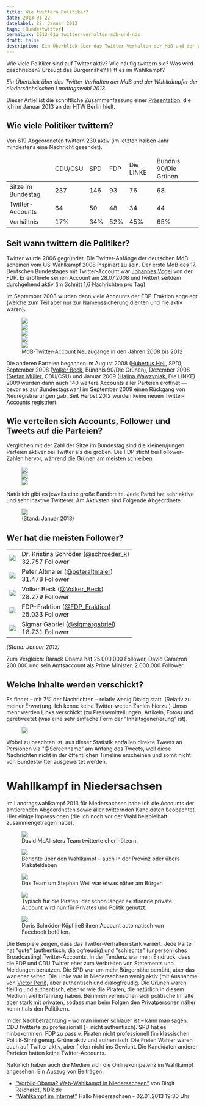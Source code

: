 ```yaml
---
title: Wie twittern Politiker?
date: 2013-01-22
datelabel: 22. Januar 2013
tags: [Bundestwitter]
permalink: 2013-01a_twitter-verhalten-mdb-und-nds
draft: false
description: Ein Überblick über das Twitter-Verhalten der MdB und der Wahlkämpfer der niedersächsischen Landtagswahl 2013
---
```


<p>Wie viele Politiker sind auf Twitter aktiv? Wie häufig twittern sie? Was wird geschrieben? Erzeugt das Bürgernähe? Hilft es im Wahlkampf?</p><p><em>Ein Überblick über das Twitter-Verhalten der MdB und der Wahlkämpfer der niedersächsischen Landtagswahl 2013.</em></p>

<p>Dieser Artiel ist die schriftliche Zusammenfassung einer <a href="images/2013/01/bundestwitter-mdb-verhalten/praesentation_for-public.pdf">Präsentation</a>, die ich im Januar 2013 an der HTW Berlin hielt.</p>

<h2>Wie viele Politiker twittern?</h2>
<p>Von 619 Abgeordneten twittern 230 aktiv (im letzten halben Jahr mindestens eine Nachricht gesendet).</p>
<table>
<thead>
	<tr>
		<td></td>
		<td>CDU/CSU</td>
		<td>SPD</td>
		<td>FDP</td>
		<td>Die LINKE</td>
		<td>Bündnis 90/Die Grünen</td>
	</tr>
</thead>
<tbody>
	<tr>
		<td>Sitze im Bundestag</td>
		<td>237</td>
		<td>146</td>
		<td>93</td>
		<td>76</td>
		<td>68</td>
	</tr>
	<tr>
		<td>Twitter-Accounts</td>
		<td>64</td>
		<td>50</td>
		<td>48</td>
		<td>34</td>
		<td>44</td>
	</tr>
	<tr>
		<td>Verhältnis</td>
		<td>17%</td>
		<td>34%</td>
		<td>52%</td>
		<td>45%</td>
		<td>65%</td>
	</tr>
</tbody>
</table>

<h2>Seit wann twittern die Politiker?</h2>
<p>Twitter wurde 2006 gegründet. Die Twitter-Anfänge der deutschen MdB scheinen vom US-Wahlkampf 2008 inspiriert zu sein. Der erste MdB des 17. Deutschen Bundestages mit Twitter-Account war <a href="http://www.bundestwitter.de/mdb/johannesvogel/">Johannes Vogel</a> von der FDP. Er eröffnete seinen Account am 28.07.2008 und twittert seitdem durchgehend aktiv (im Schnitt 1,6 Nachrichten pro Tag).</p>
<p>Im September 2008 wurden dann viele Accounts der FDP-Fraktion angelegt (welche zum Teil aber nur zur Namenssicherung dienten und nie aktiv waren).</p>
<figure>
<img src="images/2013/01/bundestwitter-mdb-verhalten/neue-accounts-2008.png"><br />
<img src="images/2013/01/bundestwitter-mdb-verhalten/neue-accounts-2009.png"><br />
<img src="images/2013/01/bundestwitter-mdb-verhalten/neue-accounts-2010.png"><br />
<img src="images/2013/01/bundestwitter-mdb-verhalten/neue-accounts-2011.png"><br />
<img src="images/2013/01/bundestwitter-mdb-verhalten/neue-accounts-2012.png"><br />
<figcaption>MdB-Twitter-Account Neuzugänge in den Jahren 2008 bis 2012</figcaption>
</figure>
<p>Die anderen Parteien begannen im August 2008 (<a href="http://www.bundestwitter.de/mdb/hubertus_heil/">Hubertus Heil</a>, SPD), September 2008 (<a href="http://www.bundestwitter.de/mdb/Volker_Beck/">Volker Beck</a>, Bündnis 90/Die Grünen), Dezember 2008 (<a href="http://www.bundestwitter.de/mdb/smuellermdb/">Stefan Müller</a>, CDU/CSU) und Januar 2009 (<a href="http://www.bundestwitter.de/mdb/Halina_Waw/">Halina Wawzyniak</a>, Die LINKE). 2009 wurden dann auch 140 weitere Accounts aller Parteien eröffnet &mdash; bevor es zur Bundestagswahl im September 2009 einen Rückgang von Neuregistrierungen gab. Seit Herbst 2012 wurden keine neuen Twitter-Accounts registriert.</p>

<h2>Wie verteilen sich Accounts, Follower und Tweets auf die Parteien?</h2>
<p>Verglichen mit der Zahl der Sitze im Bundestag sind die kleinen/jungen Parteien aktiver bei Twitter als die großen. Die FDP sticht bei Follower-Zahlen hervor, während die Grünen am meisten schreiben.</p>
<figure>
	<img src="images/2013/01/bundestwitter-mdb-verhalten/verteilung-accounts.png"><br />
	<img src="images/2013/01/bundestwitter-mdb-verhalten/verteilung-follower.png"><br />
	<img src="images/2013/01/bundestwitter-mdb-verhalten/verteilung-tweets.png"><br />
</figure>
<p>Natürlich gibt es jeweils eine große Bandbreite. Jede Partei hat sehr aktive und sehr inaktive Twitterer. Am Aktivsten sind Folgende Abgeordnete:</p>
<figure>
<img src="images/2013/01/bundestwitter-mdb-verhalten/top-accounts.png">
<figcaption>(Stand: Januar 2013)</figcaption>
</figure>


<h2>Wer hat die meisten Follower?</h2>

<table>
	<tr>
		<td><img src="images/2013/01/bundestwitter-mdb-verhalten/profile_schroeder_k.jpg"></td>
		<td>Dr. Kristina Schröder (<a href="http://www.bundestwitter.de/mdb/schroeder_k/">@schroeder_k</a>)<br />32.757 Follower</td>
	</tr>
	<tr>
		<td><img src="images/2013/01/bundestwitter-mdb-verhalten/profile_altmaier.jpg"></td>
		<td>Peter Altmaier (<a href="http://www.bundestwitter.de/mdb/peteraltmaier/">@peteraltmaier</a>)<br />31.478 Follower</td>
	</tr>
	<tr>
		<td><img src="images/2013/01/bundestwitter-mdb-verhalten/profile_Volker_Beck.jpg"></td>
		<td>Volker Beck (<a href="http://www.bundestwitter.de/mdb/Volker_Beck/">@Volker_Beck</a>)<br />28.279 Follower</td>
	</tr>
	<tr>
		<td><img src="images/2013/01/bundestwitter-mdb-verhalten/profile_FDP_Fraktion.jpeg"></td>
		<td>FDP-Fraktion (<a href="http://www.bundestwitter.de/mdb/FDP_Fraktion/">@FDP_Fraktion</a>)<br />25.033 Follower</td>
	</tr>
	<tr>
		<td><img src="images/2013/01/bundestwitter-mdb-verhalten/profile_sigmargabriel.jpg"></td>
		<td>Sigmar Gabriel (<a href="http://www.bundestwitter.de/mdb/sigmargabriel/">@sigmargabriel</a>)<br />18.731 Follower</td>
	</tr>
</table>
<p><em>(Stand: Januar 2013)</em></p>

<p>Zum Vergleich: Barack Obama hat 25.000.000 Follower, David Cameron 200.000 und sein Amtsaccount als Prime Minister, 2.000.000 Follower.</p>


<h2>Welche Inhalte werden verschickt?</h2>
<p>Es findet – mit 7% der Nachrichten – relativ wenig Dialog statt. (Relativ zu meiner Erwartung. Ich kenne keine Twitter-weiten Zahlen hierzu.) Umso mehr werden Links verschickt (zu Pressemitteilungen, Artikeln, Fotos) und geretweetet (was eine sehr einfache Form der "Inhaltsgenerierung" ist).</p>
<figure>
<img src="images/2013/01/bundestwitter-mdb-verhalten/inhaltsverteilung.png">
</figure>
<p>Wobei zu beachten ist: aus dieser Statistik entfallen direkte Tweets an Persionen via "@Screenname" am Anfang des Tweets, weil diese Nachrichten nicht in der öffentlichen Timeline erscheinen und somit nicht von Bundestwitter ausgewertet werden.</p>

<h1>Wahllkampf in Niedersachsen</h1>
<p>Im Landtagswahlkampf 2013 für Niedersachsen habe ich die Accounts der amtierenden Abgeordneten sowie aller twitternden Kandidaten beobachtet. Hier einige Impressionen (die ich noch vor der Wahl beispielhaft zusammengetragen habe).</p>
<figure>
	<img src="images/2013/01/bundestwitter-mdb-verhalten/nds-tweet-mcallister.png">
	<figcaption>David McAllisters Team twitterte eher hölzern.</figcaption>
</figure>
<figure>
	<img src="images/2013/01/bundestwitter-mdb-verhalten/nds-tweets-olpen.png">
	<figcaption>Berichte über den Wahlkampf – auch in der Provinz oder übers Plakatekleben</figcaption>
</figure>
<figure>
	<img src="images/2013/01/bundestwitter-mdb-verhalten/nds-tweets-weil.png">
	<figcaption>Das Team um Stephan Weil war etwas näher am Bürger.</figcaption>
</figure>
<figure>
	<img src="images/2013/01/bundestwitter-mdb-verhalten/nds-tweet-katta.png">
	<figcaption>Typisch für die Piraten: der schon länger existirende private Account wird nun für Privates und Politik genutzt.</figcaption>
</figure>
<figure>
	<img src="images/2013/01/bundestwitter-mdb-verhalten/nds-tweet-dorisschroederk.png">
	<figcaption>Doris Schröder-Köpf ließ ihren Account automatisch von Facebook befüllen.</figcaption>
</figure>


<p>Die Beispiele zeigen, dass das Twitter-Verhalten stark variiert. Jede Partei hat "gute" (authentisch, dialogfreudig) und "schlechte" (unpersönliches Broadcasting) Twitter-Accounts. In der Tendenz war mein Eindruck, dass die FDP und CDU Twitter eher zum Verbreiten von Statements und Meldungen benutzen. Die SPD war um mehr Bürgernähe bemüht, aber das war eher selten. Die Linke war in Niedersachsen wenig aktiv (mit Ausnahme von <a href="http://kandidaten.niedersachsen-tweets.de/mdb/victorperli/">Victor Perli</a>), aber authentisch und dialogfreudig. Die Grünen waren fleißig und authentisch, ebenso wie die Piraten, die natürlich in diesem Medium viel Erfahrung haben. Bei ihnen vermischen sich politische Inhalte aber stark mit privaten, sodass man beim Folgen den Privatpersonen näher kommt als den Politikern.</p>
<p></p>
<p>In der Nachbetrachtung – wo man immer schlauer ist – kann man sagen: CDU twitterte zu professionall (= nicht authentisch). SPD hat es hinbekommen. FDP zu passiv. Piraten nicht professionell (im klassischen Politik-Sinn) genug. Grüne aktiv und authentisch. Die Freien Wähler waren auch auf Twitter aktiv, aber fielen nicht ins Gewicht. Die Kandidaten anderer Parteien hatten keine Twitter-Accounts.</p>
<p>Natürlich haben auch die Medien sich die Onlinekompetenz im Wahlkampf angesehen. Ein Auszug von Beiträgen:
<ul>
	<li><a href="http://www.ndr.de/regional/niedersachsen/landtagswahl_niedersachsen_2013/netzwahlkampf101.html">&quot;Vorbild Obama? Web-Wahlkampf in Niedersachsen&quot;</a> von Birgit Reichardt, NDR.de</li>
	<li><a href="http://www.ndr.de/fernsehen/sendungen/hallo_niedersachsen/media/hallonds13283.html">&quot;Wahlkampf im Internet&quot;</a> Hallo Niedersachsen - 02.01.2013 19:30 Uhr</li>
</ul>
</p>
